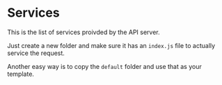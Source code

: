 # Services 
This is the list of services proivded by the API server. 

Just create a new folder and make sure it has an `index.js` file to 
actually service the request. 

Another easy way is to copy the `default` folder and use that as 
your template. 
